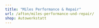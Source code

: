 ```yaml
---
title: "Miles Performance & Repair"
url: /afton/miles-performance-und-repair/
shop: Autowerkstatt
---
```

